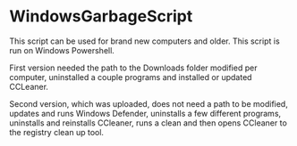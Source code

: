 ﻿# WindowsGarbageScript
This script can be used for brand new computers and older. This script is run on Windows Powershell.

First version needed the path to the Downloads folder modified per computer, uninstalled a couple programs and installed or updated CCLeaner.

Second version, which was uploaded, does not need a path to be modified, updates and runs Windows Defender, uninstalls a few different programs, uninstalls and reinstalls CCleaner, runs a clean and then opens CCleaner to the registry clean up tool.
